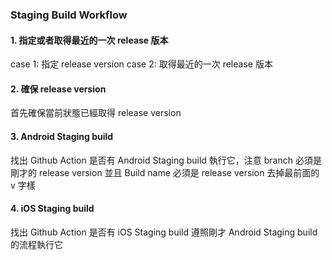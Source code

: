 ### Staging Build Workflow

#### 1. 指定或者取得最近的一次 release 版本
case 1: 指定 release version
case 2: 取得最近的一次 release 版本

#### 2. 確保 release version
首先確保當前狀態已經取得 release version

#### 3. Android Staging build
找出 Github Action 是否有  Android Staging build
執行它，注意 branch 必須是剛才的 release version
並且 Build name 必須是 release version 去掉最前面的 v 字樣

#### 4. iOS Staging build
找出 Github Action 是否有  iOS Staging build
遵照剛才 Android Staging build 的流程執行它